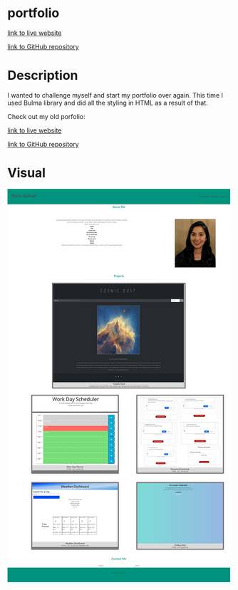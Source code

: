 # portfolio

[link to live website](https://ro-galvan.github.io/portfolio/)

[link to GitHub repository](https://github.com/Ro-Galvan/portfolio)



# Description

I wanted to challenge myself and start my portfolio over again. This time I used Bulma library and did all the styling in HTML as a result of that.


Check out my old porfolio:

[link to live website](https://ro-galvan.github.io/rocio-galvan-portfolio/)

[link to GitHub repository](https://github.com/Ro-Galvan/rocio-galvan-portfolio)

# Visual

![Website Overview](./assets/portfolio-pic.png)
